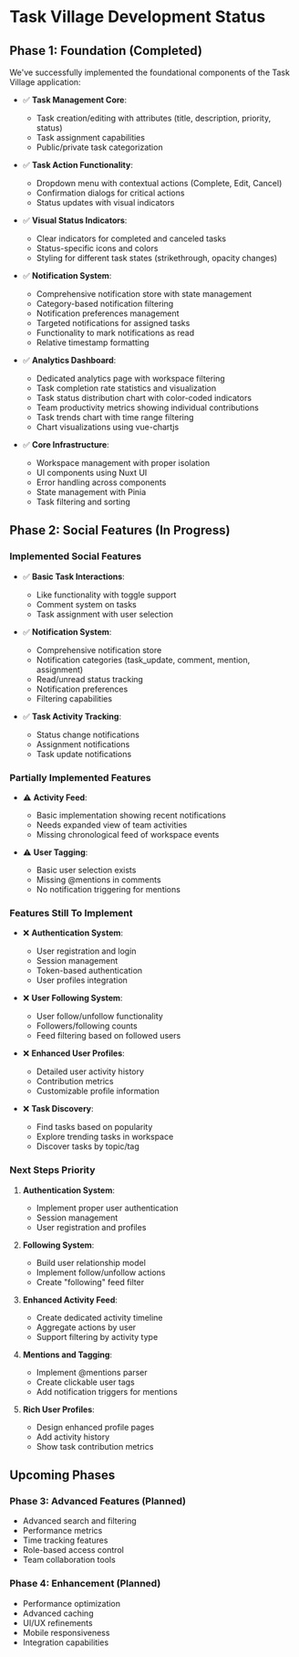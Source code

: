 # Task Village Development Status

## Phase 1: Foundation (Completed)

We've successfully implemented the foundational components of the Task Village application:

- ✅ **Task Management Core**:
  - Task creation/editing with attributes (title, description, priority, status)
  - Task assignment capabilities
  - Public/private task categorization

- ✅ **Task Action Functionality**:
  - Dropdown menu with contextual actions (Complete, Edit, Cancel)
  - Confirmation dialogs for critical actions
  - Status updates with visual indicators

- ✅ **Visual Status Indicators**:
  - Clear indicators for completed and canceled tasks
  - Status-specific icons and colors
  - Styling for different task states (strikethrough, opacity changes)

- ✅ **Notification System**:
  - Comprehensive notification store with state management
  - Category-based notification filtering
  - Notification preferences management
  - Targeted notifications for assigned tasks
  - Functionality to mark notifications as read
  - Relative timestamp formatting

- ✅ **Analytics Dashboard**:
  - Dedicated analytics page with workspace filtering
  - Task completion rate statistics and visualization
  - Task status distribution chart with color-coded indicators
  - Team productivity metrics showing individual contributions
  - Task trends chart with time range filtering
  - Chart visualizations using vue-chartjs

- ✅ **Core Infrastructure**:
  - Workspace management with proper isolation
  - UI components using Nuxt UI
  - Error handling across components
  - State management with Pinia
  - Task filtering and sorting

## Phase 2: Social Features (In Progress)

### Implemented Social Features
- ✅ **Basic Task Interactions**:
  - Like functionality with toggle support
  - Comment system on tasks
  - Task assignment with user selection

- ✅ **Notification System**:
  - Comprehensive notification store
  - Notification categories (task_update, comment, mention, assignment)
  - Read/unread status tracking
  - Notification preferences
  - Filtering capabilities

- ✅ **Task Activity Tracking**:
  - Status change notifications
  - Assignment notifications
  - Task update notifications

### Partially Implemented Features
- ⚠️ **Activity Feed**:
  - Basic implementation showing recent notifications
  - Needs expanded view of team activities
  - Missing chronological feed of workspace events

- ⚠️ **User Tagging**:
  - Basic user selection exists
  - Missing @mentions in comments
  - No notification triggering for mentions

### Features Still To Implement
- ❌ **Authentication System**:
  - User registration and login
  - Session management
  - Token-based authentication
  - User profiles integration

- ❌ **User Following System**:
  - User follow/unfollow functionality
  - Followers/following counts
  - Feed filtering based on followed users

- ❌ **Enhanced User Profiles**:
  - Detailed user activity history
  - Contribution metrics
  - Customizable profile information

- ❌ **Task Discovery**:
  - Find tasks based on popularity
  - Explore trending tasks in workspace
  - Discover tasks by topic/tag

### Next Steps Priority
1. **Authentication System**:
   - Implement proper user authentication
   - Session management
   - User registration and profiles

2. **Following System**:
   - Build user relationship model
   - Implement follow/unfollow actions
   - Create "following" feed filter

3. **Enhanced Activity Feed**:
   - Create dedicated activity timeline
   - Aggregate actions by user
   - Support filtering by activity type

4. **Mentions and Tagging**:
   - Implement @mentions parser
   - Create clickable user tags
   - Add notification triggers for mentions

5. **Rich User Profiles**:
   - Design enhanced profile pages
   - Add activity history
   - Show task contribution metrics

## Upcoming Phases

### Phase 3: Advanced Features (Planned)
- Advanced search and filtering
- Performance metrics
- Time tracking features
- Role-based access control
- Team collaboration tools

### Phase 4: Enhancement (Planned)
- Performance optimization
- Advanced caching
- UI/UX refinements
- Mobile responsiveness
- Integration capabilities